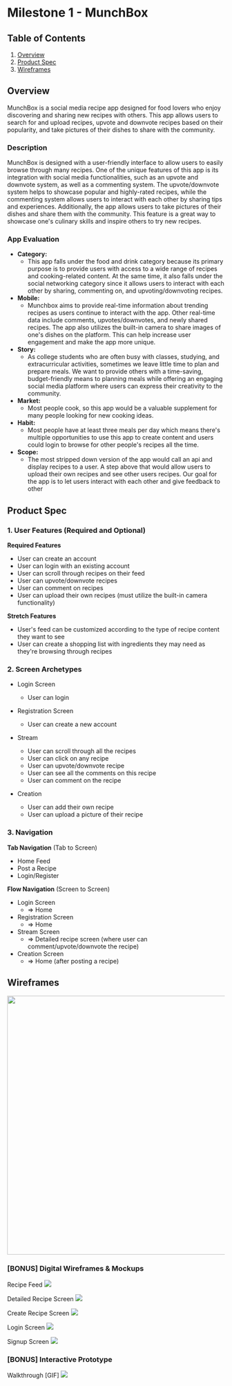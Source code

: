 # Milestone 1 - MunchBox

## Table of Contents

1. [Overview](#Overview)
1. [Product Spec](#Product-Spec)
1. [Wireframes](#Wireframes)

## Overview
MunchBox is a social media recipe app designed for food lovers who enjoy discovering and sharing new recipes with others. This app allows users to search for and upload recipes, upvote and downvote recipes based on their popularity, and take pictures of their dishes to share with the community.

### Description
MunchBox is designed with a user-friendly interface to allow users to easily browse through many recipes. One of the unique features of this app is its integration with social media functionalities, such as an upvote and downvote system, as well as a commenting system. The upvote/downvote system helps to showcase popular and highly-rated recipes, while the commenting system allows users to interact with each other by sharing tips and experiences. Additionally, the app allows users to take pictures of their dishes and share them with the community. This feature is a great way to showcase one's culinary skills and inspire others to try new recipes.


### App Evaluation

- **Category:**
    - This app falls under the food and drink category because its primary purpose is to provide users with access to a wide range of recipes and cooking-related content. At the same time, it also falls under the social networking category since it allows users to interact with each other by sharing, commenting on, and upvoting/downvoting recipes.
- **Mobile:**
    - Munchbox aims to provide real-time information about trending recipes as users continue to interact with the app. Other real-time data include comments, upvotes/downvotes, and newly shared recipes. The app also utilizes the built-in camera to share images of one's dishes on the platform. This can help increase user engagement and make the app more unique.
- **Story:**
    - As college students who are often busy with classes, studying, and extracurricular activities, sometimes we leave little time to plan and prepare meals. We want to provide others with a time-saving, budget-friendly means to planning meals while offering an engaging social media platform where users can express their creativity to the community.
- **Market:**
    - Most people cook, so this app would be a valuable supplement for many people looking for new cooking ideas.
- **Habit:**
    - Most people have at least three meals per day which means there's multiple opportunities to use this app to create content and users could login to browse for other people's recipes all the time.
- **Scope:**
    - The most stripped down version of the app would call an api and display recipes to a user. A step above that would allow users to upload their own recipes and see other users recipes. Our goal for the app is to let users interact with each other and give feedback to other

## Product Spec

### 1. User Features (Required and Optional)

**Required Features**

* User can create an account
* User can login with an existing account
* User can scroll through recipes on their feed
* User can upvote/downvote recipes
* User can comment on recipes
* User can upload their own recipes (must utilize the built-in camera functionality)

**Stretch Features**

* User's feed can be customized according to the type of recipe content they want to see
* User can create a shopping list with ingredients they may need as they're browsing through recipes

### 2. Screen Archetypes

- Login Screen
  - User can login

- Registration Screen
  - User can create a new account
 
- Stream
  - User can scroll through all the recipes
  - User can click on any recipe
  - User can upvote/downvote recipe
  - User can see all the comments on this recipe
  - User can comment on the recipe
- Creation
  - User can add their own recipe
  - User can upload a picture of their recipe

### 3. Navigation

**Tab Navigation** (Tab to Screen)

* Home Feed
* Post a Recipe
* Login/Register

**Flow Navigation** (Screen to Screen)

- Login Screen
  - => Home
- Registration Screen
  - => Home
- Stream Screen
  - => Detailed recipe screen (where user can comment/upvote/downvote the recipe)
- Creation Screen
  - => Home (after posting a recipe)

## Wireframes
<img src="https://i.imgur.com/a4PO5Nv.jpg" width=600>

### [BONUS] Digital Wireframes & Mockups
Recipe Feed
![](https://i.imgur.com/j52Y0gW.jpg)

Detailed Recipe Screen
![](https://i.imgur.com/jmjl675.jpg)

Create Recipe Screen
![](https://i.imgur.com/g06ib1d.jpg)

Login Screen
![](https://i.imgur.com/mtCEdRk.jpg)

Signup Screen
![](https://i.imgur.com/n1l1Va6.jpg)


### [BONUS] Interactive Prototype
Walkthrough [GIF]
![](https://i.imgur.com/3A1itT1.gif)
